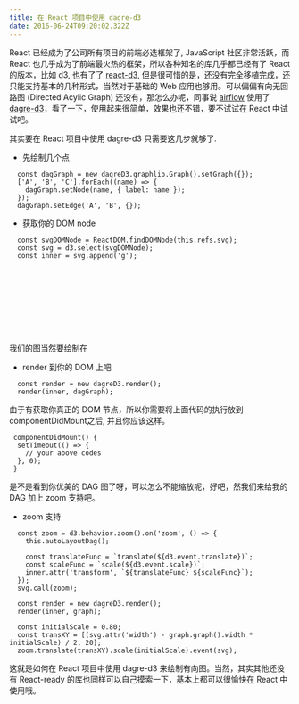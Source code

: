 ```yaml
---
title: 在 React 项目中使用 dagre-d3
date: 2016-06-24T09:20:02.322Z
---
```


React 已经成为了公司所有项目的前端必选框架了, JavaScript 社区非常活跃，而 React 也几乎成为了前端最火热的框架，所以各种知名的库几乎都已经有了 React 的版本，比如 d3, 也有了了 [react-d3](https://github.com/esbullington/react-d3), 但是很可惜的是，还没有完全移植完成，还只能支持基本的几种形式，当然对于基础的 Web 应用也够用。可以偏偏有向无回路图 (Directed Acylic Graph) 还没有，那怎么办呢，同事说 [airflow](https://github.com/apache/incubator-airflow) 使用了 [dagre-d3](https://github.com/cpettitt/dagre-d3)，看了一下，使用起来很简单，效果也还不错，要不试试在 React 中试试吧。

其实要在 React 项目中使用 dagre-d3 只需要这几步就够了.


* 先绘制几个点

```
  const dagGraph = new dagreD3.graphlib.Graph().setGraph({});
  ['A', 'B', 'C'].forEach((name) => {
    dagGraph.setNode(name, { label: name });
  });
  dagGraph.setEdge('A', 'B', {});
```


* 获取你的 DOM node

```
  const svgDOMNode = ReactDOM.findDOMNode(this.refs.svg);
  const svg = d3.select(svgDOMNode);
  const inner = svg.append('g');
```

我们的图当然要绘制在 <svg> 上，但是为什么需要在 <g> 里面呢，后面你就知道奇妙之处了。

* render 到你的 DOM 上吧

```
  const render = new dagreD3.render();
  render(inner, dagGraph);
```

由于有获取你真正的 DOM 节点，所以你需要将上面代码的执行放到 componentDidMount之后, 并且你应该这样。

```
 componentDidMount() {
  setTimeout(() => {
    // your above codes
  }, 0);
 }

```

是不是看到你优美的 DAG 图了呀，可以怎么不能缩放呢，好吧，然我们来给我的 DAG 加上 zoom 支持吧。

* zoom 支持

```
  const zoom = d3.behavior.zoom().on('zoom', () => {
    this.autoLayoutDag();

    const translateFunc = `translate(${d3.event.translate})`;
    const scaleFunc = `scale(${d3.event.scale})`;
    inner.attr('transform', `${translateFunc} ${scaleFunc}`);
  });
  svg.call(zoom);

  const render = new dagreD3.render();
  render(inner, graph);

  const initialScale = 0.80;
  const transXY = [(svg.attr('width') - graph.graph().width * initialScale) / 2, 20];
  zoom.translate(transXY).scale(initialScale).event(svg);
```

这就是如何在 React 项目中使用 dagre-d3 来绘制有向图。当然，其实其他还没有 React-ready 的库也同样可以自己摸索一下，基本上都可以很愉快在 React 中使用哦。

